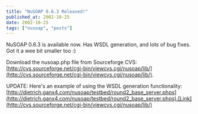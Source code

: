 ```yaml
---
title: "NuSOAP 0.6.3 Released!"
published_at: 2002-10-25
date: 2002-10-25
tags: ["nusoap", "posts"]
---
```

NuSOAP 0.6.3 is available now. Has WSDL generation, and lots of bug fixes. Got it a wee bit smaller too :)  

Download the nusoap.php file from Sourceforge CVS: [http://cvs.sourceforge.net/cgi-bin/viewcvs.cgi/nusoap/lib/](http://cvs.sourceforge.net/cgi-bin/viewcvs.cgi/nusoap/lib/).  

UPDATE: Here's an example of using the WSDL generation functionality: [http://dietrich.ganx4.com/nusoap/testbed/round2_base_server.phps](http://dietrich.ganx4.com/nusoap/testbed/round2_base_server.phps).[Link](http://cvs.sourceforge.net/cgi-bin/viewcvs.cgi/nusoap/lib/)